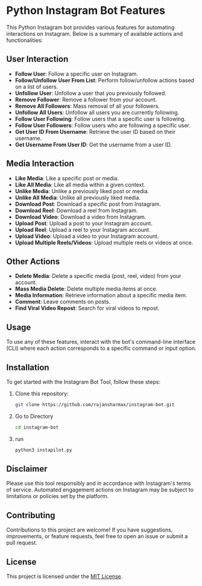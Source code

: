 
# Python Instagram Bot Features

This Python Instagram bot provides various features for automating interactions on Instagram. Below is a summary of available actions and functionalities:

## User Interaction

- **Follow User**: Follow a specific user on Instagram.
- **Follow/Unfollow User From List**: Perform follow/unfollow actions based on a list of users.
- **Unfollow User**: Unfollow a user that you previously followed.
- **Remove Follower**: Remove a follower from your account.
- **Remove All Followers**: Mass removal of all your followers.
- **Unfollow All Users**: Unfollow all users you are currently following.
- **Follow User Following**: Follow users that a specific user is following.
- **Follow User Followers**: Follow users who are following a specific user.
- **Get User ID From Username**: Retrieve the user ID based on their username.
- **Get Username From User ID**: Get the username from a user ID.

## Media Interaction

- **Like Media**: Like a specific post or media.
- **Like All Media**: Like all media within a given context.
- **Unlike Media**: Unlike a previously liked post or media.
- **Unlike All Media**: Unlike all previously liked media.
- **Download Post**: Download a specific post from Instagram.
- **Download Reel**: Download a reel from Instagram.
- **Download Video**: Download a video from Instagram.
- **Upload Post**: Upload a post to your Instagram account.
- **Upload Reel**: Upload a reel to your Instagram account.
- **Upload Video**: Upload a video to your Instagram account.
- **Upload Multiple Reels/Videos**: Upload multiple reels or videos at once.

## Other Actions

- **Delete Media**: Delete a specific media (post, reel, video) from your account.
- **Mass Media Delete**: Delete multiple media items at once.
- **Media Information**: Retrieve information about a specific media item.
- **Comment**: Leave comments on posts.
- **Find Viral Video Repost**: Search for viral videos to repost.

## Usage

To use any of these features, interact with the bot's command-line interface (CLI) where each action corresponds to a specific command or input option.

## Installation

To get started with the Instagram Bot Tool, follow these steps:

1. Clone this repository:
   ```bash
   git clone https://github.com/rajansharmax/instagram-bot.git
2. Go to Directory
    ```bash
    cd instagram-bot
3. run
   ```bash
   python3 instapilot.py

## Disclaimer

Please use this tool responsibly and in accordance with Instagram's terms of service. Automated engagement actions on Instagram may be subject to limitations or policies set by the platform.

## Contributing

Contributions to this project are welcome! If you have suggestions, improvements, or feature requests, feel free to open an issue or submit a pull request.

## License

This project is licensed under the [MIT License](LICENSE).

